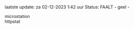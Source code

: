 laatste update: 
za 02-12-2023  1:42   uur 
Status: FAALT - geel - 
<div class="service Y">microstation</div><div class="service Y">httpstat</div>